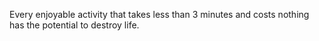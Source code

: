 Every enjoyable activity that takes less than 3 minutes and costs nothing has the potential to destroy life.

